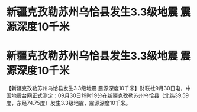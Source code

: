 # 新疆克孜勒苏州乌恰县发生3.3级地震 震源深度10千米

# 新疆克孜勒苏州乌恰县发生3.3级地震 震源深度10千米

【新疆克孜勒苏州乌恰县发生3.3级地震
震源深度10千米】财联社9月30日电，中国地震台网正式测定：09月30日19时19分在新疆克孜勒苏州乌恰县（北纬39.59度，东经74.75度）发生3.3级地震，震源深度10千米。

